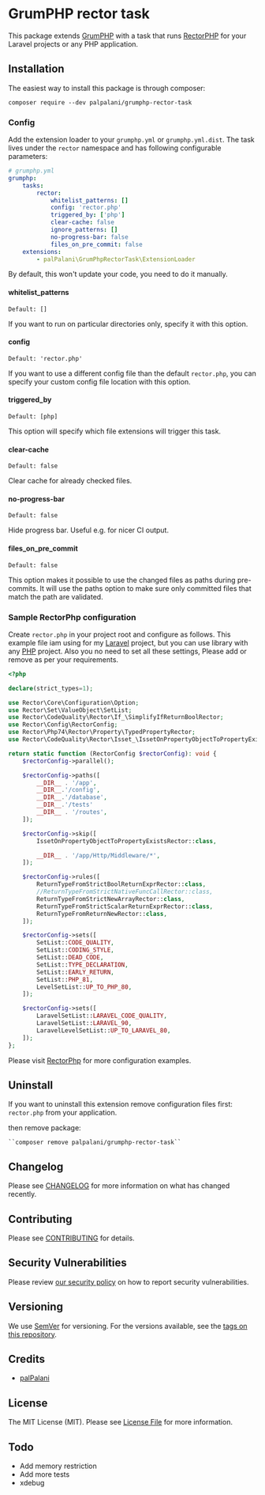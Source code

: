 # GrumPHP rector task

This package extends [GrumPHP](https://github.com/phpro/grumphp) 
with a task that runs [RectorPHP](https://github.com/rectorphp/rector) for
your Laravel projects or any PHP application.

## Installation

The easiest way to install this package is through composer:

``composer require --dev palpalani/grumphp-rector-task``

### Config

Add the extension loader to your `grumphp.yml` or `grumphp.yml.dist`.
The task lives under the `rector` namespace and has following 
configurable parameters:

````yml
# grumphp.yml
grumphp:
    tasks:
        rector:
            whitelist_patterns: []
            config: 'rector.php'
            triggered_by: ['php']
            clear-cache: false            
            ignore_patterns: []
            no-progress-bar: false
            files_on_pre_commit: false
    extensions:
        - palPalani\GrumPhpRectorTask\ExtensionLoader
````

By default, this won't update your code, you need to do it manually.

#### whitelist_patterns

`Default: []`

If you want to run on particular directories only, specify it with this option.

#### config

`Default: 'rector.php'`

If you want to use a different config file than the default `rector.php`, you can specify your custom config file location with this option.

#### triggered_by

`Default: [php]`

This option will specify which file extensions will trigger this task.

#### clear-cache

`Default: false`

Clear cache for already checked files.

#### no-progress-bar

`Default: false`

Hide progress bar. Useful e.g. for nicer CI output.

#### files_on_pre_commit

`Default: false`

This option makes it possible to use the changed files as paths during pre-commits. It will use the paths option to make sure only committed files that match the path are validated.

### Sample RectorPhp configuration

Create `rector.php` in your project root and configure as follows. This example file iam using for my [Laravel](https://laravel.com/) project, but you can use library with any [PHP](https://www.php.net/) project. Also you no need to set all these settings, Please add or remove as per your requirements.

```php
<?php

declare(strict_types=1);

use Rector\Core\Configuration\Option;
use Rector\Set\ValueObject\SetList;
use Rector\CodeQuality\Rector\If_\SimplifyIfReturnBoolRector;
use Rector\Config\RectorConfig;
use Rector\Php74\Rector\Property\TypedPropertyRector;
use Rector\CodeQuality\Rector\Isset_\IssetOnPropertyObjectToPropertyExistsRector;

return static function (RectorConfig $rectorConfig): void {
    $rectorConfig->parallel();

    $rectorConfig->paths([
        __DIR__ . '/app',
        __DIR__.'/config',
        __DIR__.'/database',
        __DIR__.'/tests'
        __DIR__ . '/routes',
    ]);

    $rectorConfig->skip([
        IssetOnPropertyObjectToPropertyExistsRector::class,

        __DIR__ . '/app/Http/Middleware/*',
    ]);

    $rectorConfig->rules([
        ReturnTypeFromStrictBoolReturnExprRector::class,
        //ReturnTypeFromStrictNativeFuncCallRector::class,
        ReturnTypeFromStrictNewArrayRector::class,
        ReturnTypeFromStrictScalarReturnExprRector::class,
        ReturnTypeFromReturnNewRector::class,
    ]);

    $rectorConfig->sets([
        SetList::CODE_QUALITY,
        SetList::CODING_STYLE,
        SetList::DEAD_CODE,
        SetList::TYPE_DECLARATION,
        SetList::EARLY_RETURN,
        SetList::PHP_81,
        LevelSetList::UP_TO_PHP_80,
    ]);

    $rectorConfig->sets([
        LaravelSetList::LARAVEL_CODE_QUALITY,
        LaravelSetList::LARAVEL_90,
        LaravelLevelSetList::UP_TO_LARAVEL_80,
    ]);
};
```

Please visit [RectorPhp](https://github.com/rectorphp/rector#features) for more configuration examples.

## Uninstall

If you want to uninstall this extension remove configuration files first: `rector.php` from your application.

then remove package:

    ``composer remove palpalani/grumphp-rector-task``

## Changelog

Please see [CHANGELOG](CHANGELOG.md) for more information on what has changed recently.

## Contributing

Please see [CONTRIBUTING](.github/CONTRIBUTING.md) for details.

## Security Vulnerabilities

Please review [our security policy](../../security/policy) on how to report security vulnerabilities.

## Versioning

We use [SemVer](http://semver.org/) for versioning. For the versions available, see the [tags on this repository](https://github.com/palpalani/grumphp-rector-task/tags).

## Credits

- [palPalani](https://github.com/palpalani)

## License

The MIT License (MIT). Please see [License File](LICENSE.md) for more information.

## Todo
- Add memory restriction
- Add more tests
- xdebug
